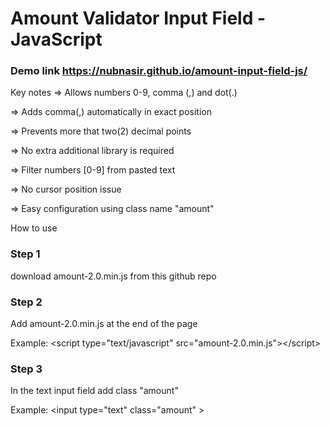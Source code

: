 # Amount Validator Input Field - JavaScript

### Demo link https://nubnasir.github.io/amount-input-field-js/

Key notes
=> Allows numbers 0-9, comma (,) and dot(.)

=> Adds comma(,) automatically in exact position

=> Prevents more that two(2) decimal points

=> No extra additional library is required

=> Filter numbers [0-9] from pasted text

=> No cursor position issue

=> Easy configuration using class name "amount"


How to use
### Step 1 

download amount-2.0.min.js from this github repo

### Step 2 

Add amount-2.0.min.js at the end of the page

Example:
&lt;script type="text/javascript" src="amount-2.0.min.js"&gt;&lt;/script&gt;

### Step 3

In the text input field add class "amount"


Example: &lt;input type="text" class="amount" &gt;
